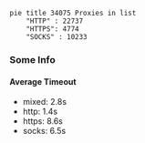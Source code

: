 
```mermaid
pie title 34075 Proxies in list
    "HTTP" : 22737
    "HTTPS": 4774
    "SOCKS" : 10233
```

### Some Info
#### Average Timeout

- mixed: 2.8s
- http: 1.4s
- https: 8.6s
- socks: 6.5s